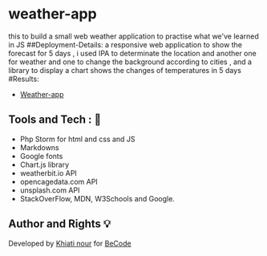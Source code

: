 # weather-app
this to build a small web weather application to practise what we've learned in JS
##Deployment-Details:
a responsive web application to show the forecast for 5 days , i used IPA to determinate the location 
and another one for weather and one to change the background according to cities , and a library to display a chart shows the changes of temperatures in 5 days
#Results:

+ [Weather-app](https://khiati-nour.github.io/weather-app/)

## Tools and Tech : :hammer:
- Php Storm for html and css and JS
- Markdowns
- Google fonts
- Chart.js library
- weatherbit.io API
- opencagedata.com API
- unsplash.com API
- StackOverFlow, MDN, W3Schools and Google.

## Author and Rights :bulb:
Developed by [Khiati nour](https://github.com/khiati-nour) for [BeCode](https://becode.org/)